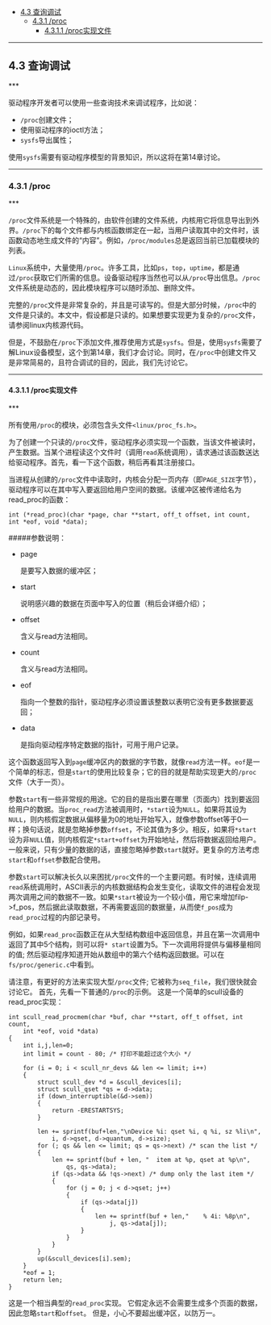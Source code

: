 * [4.3 查询调试](#4.3)
    * [4.3.1 /proc](#4.3.1)
        * [4.3.1.1 /proc实现文件](#4.3.1.1)

***
<h2 id="4.3">4.3 查询调试</h2>
***

驱动程序开发者可以使用一些查询技术来调试程序，比如说：

* `/proc`创建文件；
* 使用驱动程序的ioctl方法；
* `sysfs`导出属性；

使用`sysfs`需要有驱动程序模型的背景知识，所以这将在第14章讨论。

***
<h3 id="4.3.1">4.3.1 /proc </h3>
***

`/proc`文件系统是一个特殊的，由软件创建的文件系统，内核用它将信息导出到外界。`/proc`下的每个文件都与内核函数绑定在一起，当用户读取其中的文件时，该函数动态地生成文件的“内容”。例如，`/proc/modules`总是返回当前已加载模块的列表。

`Linux`系统中，大量使用`/proc`。许多工具，比如`ps`，`top`，`uptime`，都是通过`/proc`获取它们所需的信息。设备驱动程序当然也可以从`/proc`导出信息。`/proc`文件系统是动态的，因此模块程序可以随时添加、删除文件。

完整的`/proc`文件是非常复杂的，并且是可读写的。但是大部分时候，`/proc`中的文件是只读的。本文中，假设都是只读的。如果想要实现更为复杂的`/proc`文件，请参阅linux内核源代码。

但是，不鼓励在`/proc`下添加文件,推荐使用方式是`sysfs`。但是，使用`sysfs`需要了解Linux设备模型，这个到第14章，我们才会讨论。同时，在`/proc`中创建文件又是非常简易的，且符合调试的目的，因此，我们先讨论它。

***
<h4 id="4.3.1.1">4.3.1.1 /proc实现文件 </h4>
***

所有使用`/proc`的模块，必须包含头文件`<linux/proc_fs.h>`。

为了创建一个只读的`/proc`文件，驱动程序必须实现一个函数，当该文件被读时，产生数据。当某个进程读这个文件时（调用`read`系统调用），请求通过该函数送达给驱动程序。首先，看一下这个函数，稍后再看其注册接口。

当进程从创建的`/proc`文件中读取时，内核会分配一页内存（即`PAGE_SIZE`字节），驱动程序可以在其中写入要返回给用户空间的数据。该缓冲区被传递给名为read_proc的函数：

    int (*read_proc)(char *page, char **start, off_t offset, int count, int *eof, void *data);

#####参数说明：

* page

    是要写入数据的缓冲区；

* start

    说明感兴趣的数据在页面中写入的位置（稍后会详细介绍）；

* offset

    含义与read方法相同。

* count

    含义与read方法相同。

* eof

    指向一个整数的指针，驱动程序必须设置该整数以表明它没有更多数据要返回；

* data

    是指向驱动程序特定数据的指针，可用于用户记录。

这个函数返回写入到`page`缓冲区内的数据的字节数，就像`read`方法一样。`eof`是一个简单的标志，但是`start`的使用比较复杂；它的目的就是帮助实现更大的`/proc`文件（大于一页）。

参数`start`有一些非常规的用途。它的目的是指出要在哪里（页面内）找到要返回给用户的数据。当`proc_read`方法被调用时，`*start`设为`NULL`。如果将其设为`NULL`，则内核假定数据从偏移量为0的地址开始写入，就像参数offset等于0一样；换句话说，就是忽略掉参数`offset`，不论其值为多少。相反，如果将`*start`设为非`NULL`值，则内核假定`*start+offset`为开始地址，然后将数据返回给用户。一般来说，只有少量的数据的话，直接忽略掉参数`start`就好。更复杂的方法考虑`start`和`offset`参数配合使用。

参数`start`可以解决长久以来困扰`/proc`文件的一个主要问题。有时候，连续调用`read`系统调用时，ASCII表示的内核数据结构会发生变化，读取文件的进程会发现两次调用之间的数据不一致。如果`*start`被设为一个较小值，用它来增加filp->f_pos，然后据此读取数据，不再需要返回的数据量，从而使`f_pos`成为`read_proc`过程的内部记录号。

例如，如果`read_proc`函数正在从大型结构数组中返回信息，并且在第一次调用中返回了其中5个结构，则可以将`* start`设置为5。下一次调用将提供与偏移量相同的值; 然后驱动程序知道开始从数组中的第六个结构返回数据。可以在`fs/proc/generic.c`中看到。

请注意，有更好的方法来实现大型`/proc`文件; 它被称为`seq_file`，我们很快就会讨论它。 首先，先看一下普通的`/proc`的示例。 这是一个简单的scull设备的read_proc实现：

    int scull_read_procmem(char *buf, char **start, off_t offset, int count,
        int *eof, void *data)
    {
        int i,j,len=0;
        int limit = count - 80; /* 打印不能超过这个大小 */

        for (i = 0; i < scull_nr_devs && len <= limit; i++)
        {
            struct scull_dev *d = &scull_devices[i];
            struct scull_qset *qs = d->data;
            if (down_interruptible(&d->sem))
            {
                return -ERESTARTSYS;
            }

            len += sprintf(buf+len,"\nDevice %i: qset %i, q %i, sz %li\n",
                i, d->qset, d->quantum, d->size);
            for (; qs && len <= limit; qs = qs->next) /* scan the list */
            {
                len += sprintf(buf + len, "  item at %p, qset at %p\n",
                    qs, qs->data);
                if (qs->data && !qs->next) /* dump only the last item */
                {
                    for (j = 0; j < d->qset; j++)
                    {
                        if (qs->data[j])
                        {
                            len += sprintf(buf + len,"    % 4i: %8p\n",
                                j, qs->data[j]);
                        }
                    }
                }
            }
            up(&scull_devices[i].sem);
        }
        *eof = 1;
        return len;
    }

这是一个相当典型的`read_proc`实现。 它假定永远不会需要生成多个页面的数据，因此忽略`start`和`offset`。 但是，小心不要超出缓冲区，以防万一。
